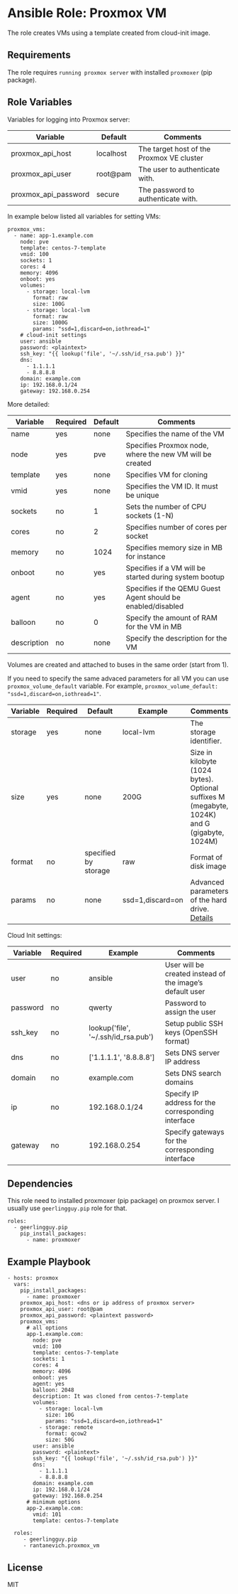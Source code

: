 Ansible Role: Proxmox VM
=========

The role creates VMs using a template created from cloud-init image.

Requirements
------------

The role requires `running proxmox server` with installed `proxmoxer` (pip package).

Role Variables
--------------

Variables for logging into Proxmox server:

| Variable             | Default   | Comments                                  |
|----------------------|-----------|-------------------------------------------|
| proxmox_api_host     | localhost | The target host of the Proxmox VE cluster |
| proxmox_api_user     | root@pam  | The user to authenticate with.            |
| proxmox_api_password | secure    | The password to authenticate with.        |

In example below listed all variables for setting VMs:

    proxmox_vms:
      - name: app-1.example.com
        node: pve
        template: centos-7-template
        vmid: 100
        sockets: 1
        cores: 4
        memory: 4096
        onboot: yes
        volumes:
          - storage: local-lvm
            format: raw
            size: 100G
          - storage: local-lvm
            format: raw
            size: 1000G
            params: "ssd=1,discard=on,iothread=1"
        # cloud-init settings
        user: ansible
        password: <plaintext>
        ssh_key: "{{ lookup('file', '~/.ssh/id_rsa.pub') }}"
        dns:
          - 1.1.1.1
          - 8.8.8.8
        domain: example.com
        ip: 192.168.0.1/24
        gateway: 192.168.0.254

More detailed:

| Variable    | Required  | Default | Comments                                                     |
|-------------|-----------|---------|--------------------------------------------------------------|
| name        | yes       | none    | Specifies the name of the VM                                 |
| node        | yes       | pve     | Specifies Proxmox node, where the new VM will be created     |
| template    | yes       | none    | Specifies VM for cloning                                     |
| vmid        | yes       | none    | Specifies the VM ID. It must be unique                       |
| sockets     | no        | 1       | Sets the number of CPU sockets (1-N)                         |
| cores       | no        | 2       | Specifies number of cores per socket                         |
| memory      | no        | 1024    | Specifies memory size in MB for instance                     |
| onboot      | no        | yes     | Specifies if a VM will be started during system bootup       |
| agent       | no        | yes     | Specifies if the QEMU Guest Agent should be enabled/disabled |
| balloon     | no        | 0       | Specify the amount of RAM for the VM in MB                   |
| description | no        | none    | Specify the description for the VM                           |

Volumes are created and attached to buses in the same order (start from 1).

If you need to specify the same advaced parameters for all VM you can use `proxmox_volume_default` variable.
For example, `proxmox_volume_default: "ssd=1,discard=on,iothread=1"`.

| Variable | Required  | Default              | Example          | Comments                                                                                                                                                                     |
|----------|-----------|----------------------|------------------|------------------------------------------------------------------------------------------------------------------------------------------------------------------------------|
| storage  | yes       | none                 | local-lvm        | The storage identifier.                                                                                                                                                      |
| size     | yes       | none                 | 200G             | Size in kilobyte (1024 bytes). Optional suffixes M (megabyte, 1024K) and G (gigabyte, 1024M)                                                                                 |
| format   | no        | specified by storage | raw              | Format of disk image                                                                                                                                                         |
| params   | no        | none                 | ssd=1,discard=on | Advanced parameters of the hard drive. [Details](https://pve.proxmox.com/wiki/Qemu/KVM_Virtual_Machines#_managing_virtual_machines_with_tt_span_class_monospaced_qm_span_tt) |

Cloud Init settings:

| Variable | Required  | Example                             | Comments                                                 |
|----------|-----------|-------------------------------------|----------------------------------------------------------|
| user     | no        | ansible                             | User will be created instead of the image’s default user |
| password | no        | qwerty                              | Password to assign the user                              |
| ssh_key  | no        | lookup('file', '~/.ssh/id_rsa.pub') | Setup public SSH keys (OpenSSH format)                   |
| dns      | no        | ['1.1.1.1', '8.8.8.8']              | Sets DNS server IP address                               |
| domain   | no        | example.com                         | Sets DNS search domains                                  |
| ip       | no        | 192.168.0.1/24                      | Specify IP address for the corresponding interface       |
| gateway  | no        | 192.168.0.254                       | Specify gateways for the corresponding interface         |


Dependencies
------------

This role need to installed proxmoxer (pip package) on proxmox server. I usually use `geerlingguy.pip` role for that.

    roles:
      - geerlingguy.pip
        pip_install_packages:
          - name: proxmoxer

Example Playbook
----------------

    - hosts: proxmox
      vars:
        pip_install_packages:
          - name: proxmoxer
        proxmox_api_host: <dns or ip address of proxmox server>
        proxmox_api_user: root@pam
        proxmox_api_password: <plaintext password>
        proxmox_vms:
          # all options
          app-1.example.com:
            node: pve
            vmid: 100
            template: centos-7-template
            sockets: 1
            cores: 4
            memory: 4096
            onboot: yes
            agent: yes
            balloon: 2048
            description: It was cloned from centos-7-template
            volumes:
              - storage: local-lvm
                size: 10G
                params: "ssd=1,discard=on,iothread=1"
              - storage: remote
                format: qcow2
                size: 50G
            user: ansible
            password: <plaintext>
            ssh_key: "{{ lookup('file', '~/.ssh/id_rsa.pub') }}"
            dns:
              - 1.1.1.1
              - 8.8.8.8
            domain: example.com
            ip: 192.168.0.1/24
            gateway: 192.168.0.254
          # minimum options
          app-2.example.com:
            vmid: 101
            template: centos-7-template

      roles:
         - geerlingguy.pip
         - rantanevich.proxmox_vm

License
-------

MIT
